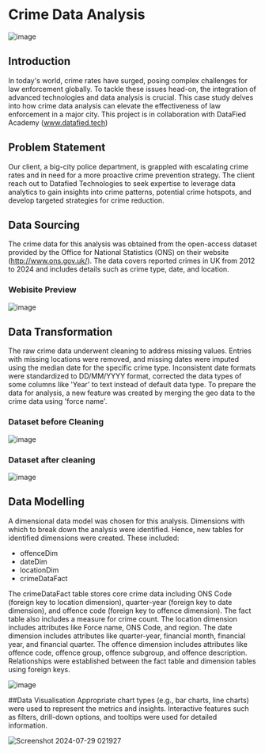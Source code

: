 # Crime Data Analysis

![image](https://github.com/Samuel-Neche/crimeDataAnalysis/assets/117985333/93a6d2a3-5827-4ec6-a31f-1587548dfcdb)


## Introduction
In today's world, crime rates have surged, posing complex challenges for law enforcement globally. To tackle these issues head-on, the integration of advanced technologies and data analysis is crucial. This case study delves into how crime data analysis can elevate the effectiveness of law enforcement in a major city.
This project is in collaboration with DataFied Academy (www.datafied.tech)

## Problem Statement
Our client, a big-city police department, is grappled with escalating crime rates and in need for a more proactive crime prevention strategy. The client reach out to Datafied Technologies to seek expertise to leverage data analytics to gain insights into crime patterns, potential crime hotspots, and develop targeted strategies for crime reduction.

## Data Sourcing
The crime data for this analysis was obtained from the open-access dataset provided by the Office for National Statistics (ONS) on their website (http://www.ons.gov.uk/). The data covers reported crimes in UK from 2012 to 2024 and includes details such as crime type, date, and location.
### Webisite Preview
![image](https://github.com/Samuel-Neche/crimeDataAnalysis/assets/117985333/d3f5a8ec-acbd-4752-953b-6163c8f053c4)


## Data Transformation
The raw crime data underwent cleaning to address missing values. Entries with missing locations were removed, and missing dates were imputed using the median date for the specific crime type. Inconsistent date formats were standardized to DD/MM/YYYY format, corrected the data types of some columns like 'Year' to text instead of default data type. To prepare the data for analysis, a new feature was created by merging the geo data to the crime data using 'force name'.
### Dataset before Cleaning
![image](https://github.com/Samuel-Neche/crimeDataAnalysis/assets/117985333/80f89ff8-9600-4629-ac6e-f295e8320efc)


### Dataset after cleaning
![image](https://github.com/Samuel-Neche/crimeDataAnalysis/assets/117985333/5f084b42-61ee-4725-b3cf-bc4b10ca1923)


## Data Modelling
A dimensional data model was chosen for this analysis. Dimensions with which to break down the analysis were identified. Hence, new tables for identified dimensions were created. These included:

- offenceDim
- dateDim
- locationDim
- crimeDataFact

The crimeDataFact table stores core crime data including ONS Code (foreign key to location dimension), quarter-year (foreign key to date dimension), and offence code (foreign key to offence dimension). The fact table also includes a measure for crime count. The location dimension includes attributes like Force name, ONS Code, and region. The date dimension includes attributes like quarter-year, financial month, financial year, and financial quarter. The offence dimension includes attributes like offence code, offence group, offence subgroup, and offence description. Relationships were established between the fact table and dimension tables using foreign keys.

![image](https://github.com/Samuel-Neche/crimeDataAnalysis/assets/117985333/0a76fc38-4a8e-47bc-8f62-8c6e817fb392)

##Data Visualisation
Appropriate chart types (e.g., bar charts, line charts) were used to represent the metrics and insights. Interactive features such as filters, drill-down options, and tooltips were used for detailed information.

![Screenshot 2024-07-29 021927](https://github.com/user-attachments/assets/06ec1de1-7721-44ca-be2c-1eaf32f86cf1)
